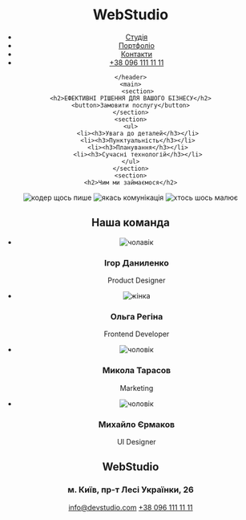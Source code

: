<!DOCTYPE html>
<html lang="uk">
<head>
    <meta charset="UTF-8">
    <meta name="viewport" content="width=device-width, initial-scale=1.0">
    <title>WebStudio</title>
</head>
<body>
    <header>
        <h1>WebStudio</h1>
        <nav>
            <ul>
                <li><a href="#services">Студія</a></li>
                <li><a href="#portfolio">Портфоліо</a></li>
                <li><a href="#contact">Контакти</a></li>
                <li><a href="tel">+38 096 111 11 11</a></li>
            </ul>
        </nav>
      
    </header>
    <main>
        <section>
    <h2>ЕФЕКТИВНІ РІШЕННЯ ДЛЯ ВАШОГО БІЗНЕСУ</h2>
    <button>Замовити послугу</button>
    </section>
    <section>
    <ul>
        <li><h3>Увага до деталей</h3></li>
        <li><h3>Пунктуальність</h3></li>
        <li><h3>Планування</h3></li>
        <li><h3>Сучасні технологій</h3></li>
    </ul>
    </section>
    <section>
    <h2>Чим ми займаємося</h2>
<img src="img (1).png" alt="кодер щось пише">
<img src="img (2).png" alt="якась комунікація">
<img src="img.png" alt="хтось шось малює">
</section>
<section>
    <h2>Наша команда</h2>
    <ul>
        <li>
            <img src="1.jpg" alt="чолавік">
            <h3>Ігор Даниленко</h3>
            <p lang="en">Product Designer</p>
        </li>
        <li>
            <img src="2.jpg" alt="жінка">
            <h3>Ольга Регіна</h3>
            <p lang="en">Frontend Developer</p>
        </li>
        <li>
            <img src="3.jpg" alt="чоловік">
            <h3>Микола Тарасов</h3>
            <p lang="en">Marketing</p>
        </li>
        <li>
            <img src="4.jpg" alt="чоловік">
            <h3>Михайло Єрмаков</h3>
            <p lang="en">UI Designer</p>
        </li>
    </ul>
</section>
</main>
<footer>
    <h2>WebStudio</h2>
    <h3>м. Київ, пр-т Лесі Українки, 26</h3>
    <a href="mailto">info@devstudio.com</a>
    <a href="tel">+38 096 111 11 11</a>
</footer>
</body>
</html>
